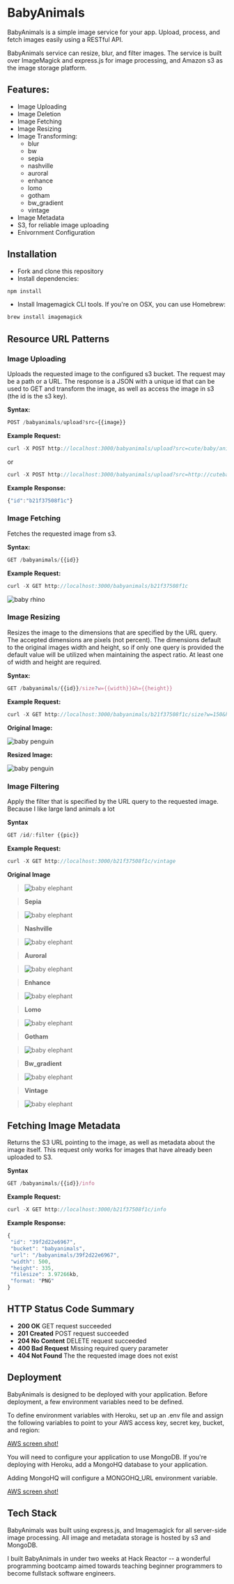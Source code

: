 # BabyAnimals

BabyAnimals is a simple image service for your app. Upload, process, and fetch images easily using a RESTful API. 

BabyAnimals service can resize, blur, and filter images. The service is built over ImageMagick and express.js for image processing, and Amazon s3 as the image storage platform.

## Features:

* Image Uploading
* Image Deletion
* Image Fetching
* Image Resizing
* Image Transforming:
  * blur
  * bw
  * sepia
  * nashville
  * auroral 
  * enhance
  * lomo
  * gotham
  * bw_gradient
  * vintage
* Image Metadata
* S3, for reliable image uploading
* Enivornment Configuration

## Installation

* Fork and clone this repository
* Install dependencies:

```js
npm install
```

* Install Imagemagick CLI tools. If you're on OSX, you can use Homebrew:

```js
brew install imagemagick
```
## Resource URL Patterns


### Image Uploading

Uploads the requested image to the configured s3 bucket. The request may be a path or a URL. The response is a JSON with a unique id that can be used to GET and transform the image, as well as access the image in s3 (the id is the s3 key).

**Syntax:**

```js
POST /babyanimals/upload?src={{image}}
```

**Example Request:**
```js
curl -X POST http://localhost:3000/babyanimals/upload?src=cute/baby/animal.png
```
or 
```js
curl -X POST http://localhost:3000/babyanimals/upload?src=http://cutebabyanimal.png
```

**Example Response:** 
````js
{"id":"b21f37508f1c"}
````

### Image Fetching

Fetches the requested image from s3.

**Syntax:**

```js
GET /babyanimals/{{id}}
```

**Example Request:**

```js
curl -X GET http://localhost:3000/babyanimals/b21f37508f1c
```

![baby rhino](http://babyanimals.herokuapp.com/babyanimals/fda7f33a4814)

### Image Resizing

Resizes the image to the dimensions that are specified by the URL query. The accepted dimensions are pixels (not percent). The dimensions default to the original images width and height, so if only one query is provided the default value will be utilized when maintaining the aspect ratio. At least one of width and height are required.

**Syntax:**
```js
GET /babyanimals/{{id}}/size?w={{width}}&h={{height}}
```
**Example Request:**

```js
curl -X GET http://localhost:3000/babyanimals/b21f37508f1c/size?w=150&h=200
```

**Original Image:**

![baby penguin](http://babyanimals.herokuapp.com//babyanimals/4dbd80a06682)

**Resized Image:**

![baby penguin](http://babyanimals.herokuapp.com/babyanimals/4dbd80a06682/size?w=150&h=200)


### Image Filtering

Apply the filter that is specified by the URL query to the requested image. Because I like large land animals a lot

**Syntax**
```js
GET /id/:filter {{pic}}
```
**Example Request:**
```js
curl -X GET http://localhost:3000/b21f37508f1c/vintage
```

**Original Image**

> ![baby elephant](http://babyanimals.herokuapp.com/babyanimals25fa3b881803)

> **Sepia**

> ![baby elephant](http://babyanimals.herokuapp.com/babyanimals/25fa3b881803/sepia)

> **Nashville**

> ![baby elephant](http://babyanimals.herokuapp.com/babyanimals/25fa3b881803/nashville)

> **Auroral**

> ![baby elephant](http://babyanimals.herokuapp.com/babyanimals/25fa3b881803/auroral)

> **Enhance**

> ![baby elephant](http://babyanimals.herokuapp.com/babyanimals/25fa3b881803/enhance)

> **Lomo**

> ![baby elephant](http://babyanimals.herokuapp.com/babyanimals/25fa3b881803/lomo)

> **Gotham**

> ![baby elephant](http://babyanimals.herokuapp.com/babyanimals/25fa3b881803/gotham)

> **Bw_gradient**

> ![baby elephant](http://babyanimals.herokuapp.com/babyanimals/25fa3b881803/bw_gradient)

> **Vintage**

> ![baby elephant](http://babyanimals.herokuapp.com/babyanimals/25fa3b881803/vintage)


 ## Fetching Image Metadata

 Returns the S3 URL pointing to the image, as well as metadata about the image itself. This request only works for images that have already been uploaded to S3.

 **Syntax**
 ```js
 GET /babyanimals/{{id}}/info
 ```

 **Example Request:**
 ```js
 curl -X GET http://localhost:3000/b21f37508f1c/info
 ```

 **Example Response:**
 ```js
 {
  "id": "39f2d22e6967",
  "bucket": "babyanimals",
  "url": "/babyanimals/39f2d22e6967",
  "width": 500,
  "height": 335,
  "filesize": 3.97266kb,
  "format: "PNG" 
 }
 ```

## HTTP Status Code Summary

* **200 OK** GET request succeeded
* **201 Created** POST request succeeded 
* **204 No Content** DELETE request succeeded
* **400 Bad Request** Missing required query parameter
* **404 Not Found** The the requested image does not exist 

## Deployment

BabyAnimals is designed to be deployed with your application. Before deployment, a few environment variables need to be defined.

To define environment variables with Heroku, set up an .env file and assign the following variables to point to your AWS access key, secret key, bucket, and region:

[AWS screen shot!](/app/assets.screenshots/s3_screenshot.png)

You will need to configure your application to use MongoDB. If you're deploying with Heroku, add a MongoHQ database to your application.

Adding MongoHQ will configure a MONGOHQ_URL environment variable.

[AWS screen shot!](app/assets.screenshots/s3_screenshot.png)

## Tech Stack

BabyAnimals was built using express.js, and Imagemagick for all server-side image processing. All image and metadata storage is hosted by s3 and MongoDB.

I built BabyAnimals in under two weeks at Hack Reactor -- a wonderful programming bootcamp aimed towards teaching beginner programmers to become fullstack software engineers. 
 
 
